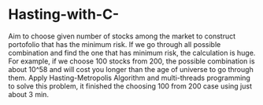 # Hasting-with-C-
Aim to choose given number of stocks among the market to construct portofolio that has the minimum risk. If we go through all possible combination and find the one that has minimum risk, the calculation is huge. For example, if we choose 100 stocks from 200, the possible combination is about 10^58 and will cost you longer than the age of universe to go through them. Apply Hasting-Metropolis Algorithm and multi-threads programming to solve this problem, it finished the choosing 100 from 200 case using just about 3 min.
